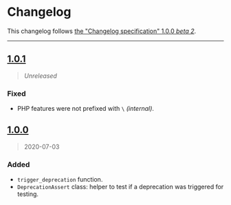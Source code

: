 # Changelog
This changelog follows [the "Changelog specification" 1.0.0 *beta 2*](https://github.com/YaFou/Changelog-specification).

---

## [1.0.1](https://github.com/Fluwork/Deprecation/releases/tag/v1.0.1)
> *Unreleased*

### Fixed
- PHP features were not prefixed with `\` *(internal)*.


## [1.0.0](https://github.com/Fluwork/Deprecation/releases/tag/v1.0.0)
> 2020-07-03

### Added
- `trigger_deprecation` function.
- `DeprecationAssert` class: helper to test if a deprecation was triggered for testing.
